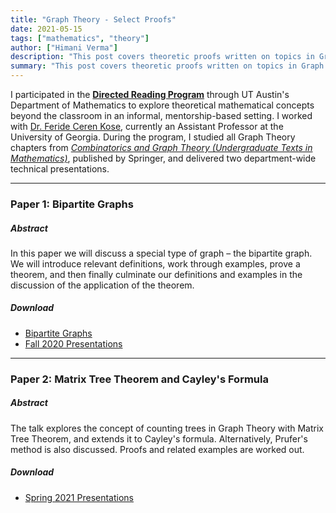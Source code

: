 ```yaml
---
title: "Graph Theory - Select Proofs" 
date: 2021-05-15
tags: ["mathematics", "theory"]
author: ["Himani Verma"]
description: "This post covers theoretic proofs written on topics in Graph Theory during my involvement in the Directed Reading Program at UT Austin."
summary: "This post covers theoretic proofs written on topics in Graph Theory during my involvement in the Directed Reading Program at UT Austin."
---
```


I participated in the **[Directed Reading Program](https://web.ma.utexas.edu/users/drp/index.html)** through UT Austin's Department of Mathematics to explore theoretical mathematical concepts beyond the classroom in an informal, mentorship-based setting. I worked with [Dr. Feride Ceren Kose](https://ferideceren.com/), currently an Assistant Professor at the University of Georgia. During the program, I studied all Graph Theory chapters from *[Combinatorics and Graph Theory (Undergraduate Texts in Mathematics)](https://link.springer.com/book/10.1007/978-0-387-79711-3)*, published by Springer, and delivered two department-wide technical presentations.

---
### Paper 1: Bipartite Graphs

##### Abstract

In this paper we will discuss a special type of graph – the bipartite graph. We will introduce relevant definitions, work through examples, prove a theorem, and then finally culminate our definitions and examples in the discussion of the application of the theorem.

##### Download

+ [Bipartite Graphs](biparite_f20.pdf)
+ [Fall 2020 Presentations](https://web.ma.utexas.edu/users/drp/onlineprojects_fall2020.html)
---

### Paper 2: Matrix Tree Theorem and Cayley's Formula

##### Abstract
The talk explores the concept of counting trees in Graph Theory with Matrix Tree Theorem, and extends it to Cayley's formula. Alternatively, Prufer's method is also discussed. Proofs and related examples are worked out.

##### Download

+ [Spring 2021 Presentations](https://web.ma.utexas.edu/users/drp/onlineprojects_spring2021.html)